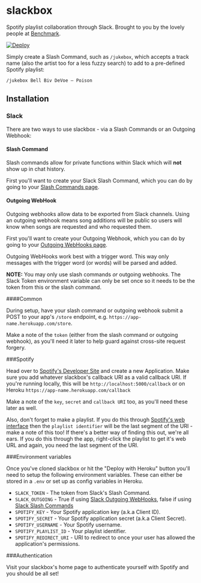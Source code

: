 # slackbox
Spotify playlist collaboration through Slack. Brought to you by the lovely people at [Benchmark](http://benchmark.co.uk).

[![Deploy](https://www.herokucdn.com/deploy/button.png)](https://heroku.com/deploy)

Simply create a Slash Command, such as `/jukebox`, which accepts a track name (also the artist too for a less fuzzy search) to add to a pre-defined Spotify playlist:

    /jukebox Bell Biv DeVoe – Poison

## Installation

### Slack

There are two ways to use slackbox - via a Slash Commands or an Outgoing Webhook:

#### Slash Command

Slash commands allow for private functions within Slack which will **not** show up in chat history.

First you'll want to create your Slack Slash Command, which you can do by going to your [Slash Commands page](https://my.slack.com/services/new/slash-commands).

#### Outgoing WebHook

Outgoing webhooks allow data to be exported from Slack channels. Using an outgoing webhook means song additions will be public so users will know when songs are requested and who requested them.

First you'll want to create your Outgoing Webhook, which you can do by going to your [Outgoing WebHooks page](https://my.slack.com/services/new/outgoing-webhook).

Outgoing WebHooks work best with a trigger word. This way only messages with the trigger word (or words) will be parsed and added.

**NOTE:** You may only use slash commands _or_ outgoing webhooks. The Slack Token environment variable can only be set once so it needs to be the token from this or the slash command.

####Common

During setup, have your slash command or outgoing webhook submit a POST to your app's `/store` endpoint, e.g. `https://app-name.herokuapp.com/store`.

Make a note of the `token` (either from the slash command or outgoing webhook), as you'll need it later to help guard against cross-site request forgery.

###Spotify

Head over to [Spotify's Developer Site](http://developer.spotify.com) and create a new Application. Make sure you add whatever slackbox's callback URI as a valid callback URI. If you're running locally, this will be `http://localhost:5000/callback` or on Heroku `https://app-name.herokuapp.com/callback`

Make a note of the `key`, `secret` and `callback URI` too, as you'll need these later as well.

Also, don't forget to make a playlist. If you do this through [Spotify's web interface](http://play.spotify.com) then the `playlist identifier` will be the last segment of the URI - make a note of this too! If there's a better way of finding this out, we're all ears. If you do this through the app, right-click the playlist to get it's web URL and again, you need the last segment of the URI.

###Environment variables

Once you've cloned slackbox or hit the "Deploy with Heroku" button you'll need to setup the following environment variables. These can either be stored in a `.env` or set up as config variables in Heroku.

* `SLACK_TOKEN` - The token from Slack's Slash Command.
* `SLACK_OUTGOING` - True if using [Slack Outgoing WebHooks](https://my.slack.com/services/new/outgoing-webhook), false if using [Slack Slash Commands](https://my.slack.com/services/new/slash-commands)
* `SPOTIFY_KEY` - Your Spotify application key (a.k.a Client ID).
* `SPOTIFY_SECRET` - Your Spotify application secret (a.k.a Client Secret).
* `SPOTIFY_USERNAME` - Your Spotify username.
* `SPOTIFY_PLAYLIST_ID` - Your playlist identifier.
* `SPOTIFY_REDIRECT_URI` - URI to redirect to once your user has allowed the application's permissions.

###Authentication

Visit your slackbox's home page to authenticate yourself with Spotify and you should be all set!
